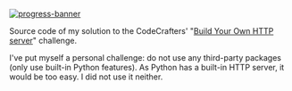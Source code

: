 [![progress-banner](https://app.codecrafters.io/progress/http-server/f399034c-05cd-4b5b-bf05-e1072ecdae40)](https://app.codecrafters.io/users/EpocDotFr)

Source code of my solution to the CodeCrafters' "[Build Your Own HTTP server](https://codecrafters.io/challenges/http-server)"
challenge.

I've put myself a personal challenge: do not use any third-party packages (only use built-in Python features). As Python
has a built-in HTTP server, it would be too easy. I did not use it neither.